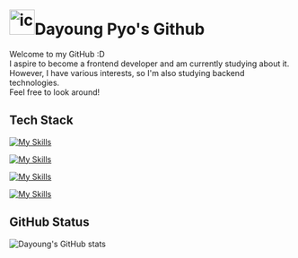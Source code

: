 #  <img src="https://techstack-generator.vercel.app/github-icon.svg" alt="icon" width="45" height="45" />Dayoung Pyo's Github 

Welcome to my GitHub :D  
I aspire to become a frontend developer and am currently studying about it.  
However, I have various interests, so I'm also studying backend technologies.  
Feel free to look around!

## Tech Stack
[![My Skills](https://skillicons.dev/icons?i=git,github,eclipse,vscode,idea,pycharm&theme=light)](https://skillicons.dev)

[![My Skills](https://skillicons.dev/icons?i=html,css,js,java,python,mysql&theme=light)](https://skillicons.dev)  

[![My Skills](https://skillicons.dev/icons?i=vue,vite,pinia,spring&theme=light)](https://skillicons.dev)  

[![My Skills](https://skillicons.dev/icons?i=npm,yarn&theme=light)](https://skillicons.dev) 
## GitHub Status
![Dayoung's GitHub stats](https://github-readme-stats.vercel.app/api?username=celestedayoung&show_icons=true&theme=vue)
